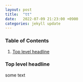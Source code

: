 ```yaml
---
layout: post
title:  "tt"
date:   2022-07-09 21:23:00 +0900
categories: jekyll update
---
```


### Table of Contents

1.  [Top level headline](#org54b23c4)


<a id="org54b23c4"></a>

### Top level headline

some text

